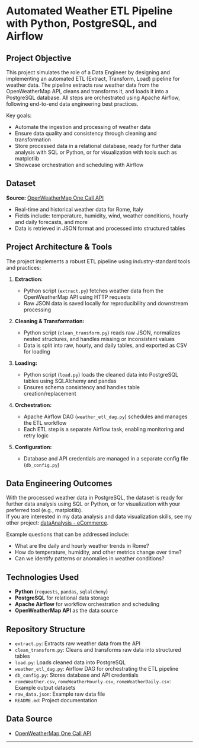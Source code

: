 # Automated Weather ETL Pipeline with Python, PostgreSQL, and Airflow

## Project Objective
This project simulates the role of a Data Engineer by designing and implementing an automated ETL (Extract, Transform, Load) pipeline for weather data. The pipeline extracts raw weather data from the OpenWeatherMap API, cleans and transforms it, and loads it into a PostgreSQL database. All steps are orchestrated using Apache Airflow, following end-to-end data engineering best practices.

Key goals:
- Automate the ingestion and processing of weather data
- Ensure data quality and consistency through cleaning and transformation
- Store processed data in a relational database, ready for further data analysis with SQL or Python, or for visualization with tools such as matplotlib
- Showcase orchestration and scheduling with Airflow

## Dataset
**Source:** [OpenWeatherMap One Call API](https://openweathermap.org/api/one-call-3)

- Real-time and historical weather data for Rome, Italy
- Fields include: temperature, humidity, wind, weather conditions, hourly and daily forecasts, and more
- Data is retrieved in JSON format and processed into structured tables

## Project Architecture & Tools

The project implements a robust ETL pipeline using industry-standard tools and practices:

1. **Extraction:**  
   - Python script (`extract.py`) fetches weather data from the OpenWeatherMap API using HTTP requests
   - Raw JSON data is saved locally for reproducibility and downstream processing

2. **Cleaning & Transformation:**  
   - Python script (`clean_transform.py`) reads raw JSON, normalizes nested structures, and handles missing or inconsistent values
   - Data is split into raw, hourly, and daily tables, and exported as CSV for loading

3. **Loading:**  
   - Python script (`load.py`) loads the cleaned data into PostgreSQL tables using SQLAlchemy and pandas
   - Ensures schema consistency and handles table creation/replacement

4. **Orchestration:**  
   - Apache Airflow DAG (`weather_etl_dag.py`) schedules and manages the ETL workflow
   - Each ETL step is a separate Airflow task, enabling monitoring and retry logic

5. **Configuration:**  
   - Database and API credentials are managed in a separate config file (`db_config.py`)

## Data Engineering Outcomes
With the processed weather data in PostgreSQL, the dataset is ready for further data analysis using SQL or Python, or for visualization with your preferred tool (e.g., matplotlib).  
If you are interested in my data analysis and data visualization skills, see my other project: [dataAnalysis - eCommerce](https://github.com/Andrii04/dataAnalysis-eCommerce).

Example questions that can be addressed include:
- What are the daily and hourly weather trends in Rome?
- How do temperature, humidity, and other metrics change over time?
- Can we identify patterns or anomalies in weather conditions?

## Technologies Used
- **Python** (`requests`, `pandas`, `sqlalchemy`)
- **PostgreSQL** for relational data storage
- **Apache Airflow** for workflow orchestration and scheduling
- **OpenWeatherMap API** as the data source

## Repository Structure
- `extract.py`: Extracts raw weather data from the API
- `clean_transform.py`: Cleans and transforms raw data into structured tables
- `load.py`: Loads cleaned data into PostgreSQL
- `weather_etl_dag.py`: Airflow DAG for orchestrating the ETL pipeline
- `db_config.py`: Stores database and API credentials
- `romeWeather.csv`, `romeWeatherHourly.csv`, `romeWeatherDaily.csv`: Example output datasets
- `raw_data.json`: Example raw data file
- `README.md`: Project documentation

## Data Source
- [OpenWeatherMap One Call API](https://openweathermap.org/api/one-call-3)

---